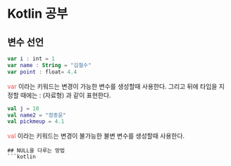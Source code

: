 
# Kotlin 공부

## 변수 선언

```kotlin
var i : int = 1
var name : String = "김철수"
var point : float= 4.4
```
<span style="color: #FF4C4C;">var</span> 이라는 키워드는 변경이 가능한 변수를 생성할때 사용한다.
그리고 뒤에 타입을 지정할 때에는 : (자료형) 과 같이 표현한다.

```kotlin
val j = 10
val name2 = "정종윤"
val pickmeup = 4.1
```
<span style="color: #FF4C4C;">val</span> 이라는 키워드는 변경이 불가능한 불변 변수를 생성할때 사용한다.
```
## NULL을 다루는 방법
```kotlin

